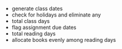- generate class dates
- check for holidays and eliminate any
- total class days
- flag assignment due dates
- total reading days
- allocate books evenly among reading days
